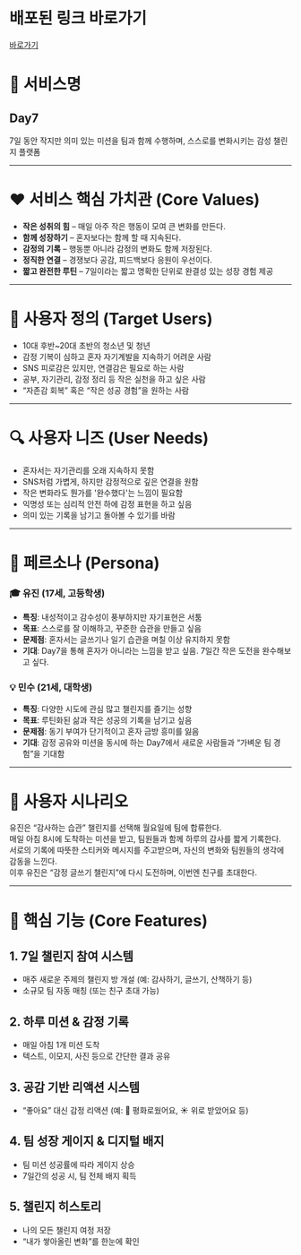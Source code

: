 # 배포된 링크 바로가기
[바로가기](https://seven-day-bloom.lovable.app/)

# 📌 서비스명  
## **Day7**  
7일 동안 작지만 의미 있는 미션을 팀과 함께 수행하며, 스스로를 변화시키는 감성 챌린지 플랫폼

---

# ❤️ 서비스 핵심 가치관 (Core Values)

- **작은 성취의 힘** – 매일 아주 작은 행동이 모여 큰 변화를 만든다.  
- **함께 성장하기** – 혼자보다는 함께 할 때 지속된다.  
- **감정의 기록** – 행동뿐 아니라 감정의 변화도 함께 저장된다.  
- **정직한 연결** – 경쟁보다 공감, 피드백보다 응원이 우선이다.  
- **짧고 완전한 루틴** – 7일이라는 짧고 명확한 단위로 완결성 있는 성장 경험 제공

---

# 👤 사용자 정의 (Target Users)

- 10대 후반~20대 초반의 청소년 및 청년  
- 감정 기복이 심하고 혼자 자기계발을 지속하기 어려운 사람  
- SNS 피로감은 있지만, 연결감은 필요로 하는 사람  
- 공부, 자기관리, 감정 정리 등 작은 실천을 하고 싶은 사람  
- “자존감 회복” 혹은 “작은 성공 경험”을 원하는 사람

---

# 🔍 사용자 니즈 (User Needs)

- 혼자서는 자기관리를 오래 지속하지 못함  
- SNS처럼 가볍게, 하지만 감정적으로 깊은 연결을 원함  
- 작은 변화라도 뭔가를 '완수했다'는 느낌이 필요함  
- 익명성 또는 심리적 안전 하에 감정 표현을 하고 싶음  
- 의미 있는 기록을 남기고 돌아볼 수 있기를 바람

---

# 👥 페르소나 (Persona)

### 🎓 유진 (17세, 고등학생)  
- **특징**: 내성적이고 감수성이 풍부하지만 자기표현은 서툼  
- **목표**: 스스로를 잘 이해하고, 꾸준한 습관을 만들고 싶음  
- **문제점**: 혼자서는 글쓰기나 일기 습관을 며칠 이상 유지하지 못함  
- **기대**: Day7을 통해 혼자가 아니라는 느낌을 받고 싶음. 7일간 작은 도전을 완수해보고 싶다.

### 💡 민수 (21세, 대학생)  
- **특징**: 다양한 시도에 관심 많고 챌린지를 즐기는 성향  
- **목표**: 루틴화된 삶과 작은 성공의 기록을 남기고 싶음  
- **문제점**: 동기 부여가 단기적이고 혼자 금방 흥미를 잃음  
- **기대**: 감정 공유와 미션을 동시에 하는 Day7에서 새로운 사람들과 “가벼운 팀 경험”을 기대함

---

# 🎯 사용자 시나리오

유진은 “감사하는 습관” 챌린지를 선택해 월요일에 팀에 합류한다.  
매일 아침 8시에 도착하는 미션을 받고, 팀원들과 함께 하루의 감사를 짧게 기록한다.  
서로의 기록에 따뜻한 스티커와 메시지를 주고받으며, 자신의 변화와 팀원들의 생각에 감동을 느낀다.  
이후 유진은 “감정 글쓰기 챌린지”에 다시 도전하며, 이번엔 친구를 초대한다.

---

# 🧩 핵심 기능 (Core Features)

## 1. 7일 챌린지 참여 시스템
- 매주 새로운 주제의 챌린지 방 개설 (예: 감사하기, 글쓰기, 산책하기 등)  
- 소규모 팀 자동 매칭 (또는 친구 초대 가능)

## 2. 하루 미션 & 감정 기록
- 매일 아침 1개 미션 도착  
- 텍스트, 이모지, 사진 등으로 간단한 결과 공유

## 3. 공감 기반 리액션 시스템
- “좋아요” 대신 감정 리액션 (예: 🌿 평화로웠어요, ☀️ 위로 받았어요 등)

## 4. 팀 성장 게이지 & 디지털 배지
- 팀 미션 성공률에 따라 게이지 상승  
- 7일간의 성공 시, 팀 전체 배지 획득

## 5. 챌린지 히스토리
- 나의 모든 챌린지 여정 저장  
- “내가 쌓아올린 변화”를 한눈에 확인
